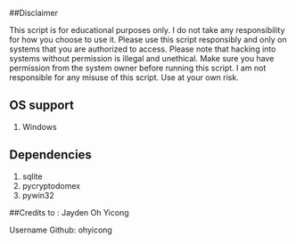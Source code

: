 ##Disclaimer

This script is for educational purposes only. I do not take any responsibility for how you choose to use it. Please use this script responsibly and only on systems that you are authorized to access.
Please note that hacking into systems without permission is illegal and unethical. Make sure you have permission from the system owner before running this script.
I am not responsible for any misuse of this script. Use at your own risk.

## OS support
1. Windows

## Dependencies
1. sqlite
2. pycryptodomex
3. pywin32

##Credits to :
Jayden Oh Yicong 

Username Github: ohyicong 
